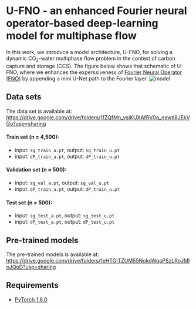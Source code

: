# U-FNO - an enhanced Fourier neural operator-based deep-learning model for multiphase flow
In this work, we introduce a model architecture, U-FNO, for solving a dynamic CO<sub>2</sub>-water multiphase flow problem in the context of carbon capture and storage (CCS). The figure below shows that schematic of U-FNO, where we enhances the experssiveness of [Fourier Neural Operator (FNO)](https://arxiv.org/abs/2010.08895) by appending a mini U-Net path to the Fourier layer. 
![model](https://user-images.githubusercontent.com/34537648/160530063-255b53c6-f4db-4ceb-82ba-d6f7c2297ef3.jpg)

## Data sets
The data set is available at: https://drive.google.com/drive/folders/1fZQfMn_vsjKUXAfRV0q_gswtl8JEkVGo?usp=sharing

#### Train set (n = 4,500):
- input: `sg_train_a.pt`, output: `sg_train_u.pt`
- input: `dP_train_a.pt`, output: `dP_train_u.pt`

#### Validation set (n = 500):
- input: `sg_val_a.pt`, output: `sg_val_u.pt`
- input: `dP_train_a.pt`, output: `dP_train_u.pt`

#### Test set (n = 500):
- input: `sg_test_a.pt`, output: `sg_test_u.pt`
- input: `dP_test_a.pt`, output: `dP_test_u.pt`

## Pre-trained models
The pre-trained models is available at: https://drive.google.com/drive/folders/1eHTGITZUM55NokoWqaPSzLRoJMIoJQoD?usp=sharing

## Requirements
- [PyTorch 1.8.0](https://pytorch.org/)
